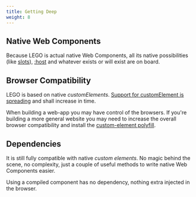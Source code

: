 ```yaml
---
title: Getting Deep
weight: 8
---
```


## Native Web Components

Because LEGO is actual native Web Components, all its native possibilities (like [slots](https://developer.mozilla.org/en-US/docs/Web/Web_Components/Using_templates_and_slots#Adding_flexibility_with_slots)),
[:host](https://developer.mozilla.org/en-US/docs/Web/CSS/:host)
and whatever exists or will exist are on board.

## Browser Compatibility

LEGO is based on native _customElements_.
[Support for customElement is spreading](https://caniuse.com/#feat=custom-elementsv1) and
shall increase in time.

When building a web-app you may have control of the browsers.
If you're building a more general website you may need to increase the overall browser
compatibility and install the [custom-element polyfill](https://github.com/webcomponents/custom-elements).

## Dependencies

It is still fully compatible with native _custom elements_. No magic behind the scene,
no complexity, just a couple of useful methods to write native Web Components easier.

Using a compiled component has no dependency, nothing extra injected in the browser.
